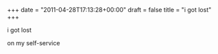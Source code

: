 +++
date = "2011-04-28T17:13:28+00:00"
draft = false
title = "i got lost"
+++
<p>i got lost</p>&#13;
<p>on my self-service</p> 
